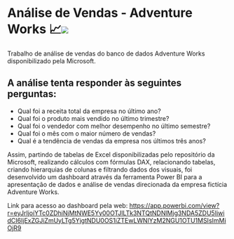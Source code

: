 # Análise de Vendas - Adventure Works 📈<img src="https://img.shields.io/badge/power_bi-F2C811?style=for-the-badge&logo=powerbi&logoColor=black"/>

Trabalho de análise de vendas do banco de dados Adventure Works disponibilizado pela Microsoft.

## A análise tenta responder às seguintes perguntas:

<ul font-style=bold>
  <li>Qual foi a receita total da empresa no último ano?</li>
  <li>Qual foi o produto mais vendido no último trimestre?</li>
  <li>Qual foi o vendedor com melhor desempenho no último semestre?</li>
  <li>Qual foi o mês com o maior número de vendas?</li>
  <li>Qual é a tendência de vendas da empresa nos últimos três anos?</li>
</ul>

<div>
  <p>
    Assim, partindo de tabelas de Excel disponibilizadas pelo repositório da Microsoft, realizando cálculos com fórmulas DAX, relacionando tabelas, criando hierarquias       de colunas e filtrando dados dos visuais, foi desenvolvido um dashboard através da ferramenta Power BI para a apresentação de dados e análise de vendas direcionada       da empresa fictícia Adventure Works. 
  </p>
</div>

Link para acesso ao dashboard pela web: https://app.powerbi.com/view?r=eyJrIjoiYTc0ZDhiNjMtNWE5Yy00OTJlLTk3NTQtNDNlMjg3NDA5ZDU5IiwidCI6IjExZGJiZmUyLTg5YjgtNDU0OS1iZTEwLWNlYzM2NGU1OTU1MSIsImMiOjR9

